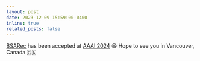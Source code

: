 ```yaml
---
layout: post
date: 2023-12-09 15:59:00-0400
inline: true
related_posts: false
---
```


[BSARec](https://arxiv.org/abs/2312.10325) has been accepted at [AAAI 2024](https://aaai.org/aaai-conference/) 😆 Hope to see you in Vancouver, Canada 🇨🇦
